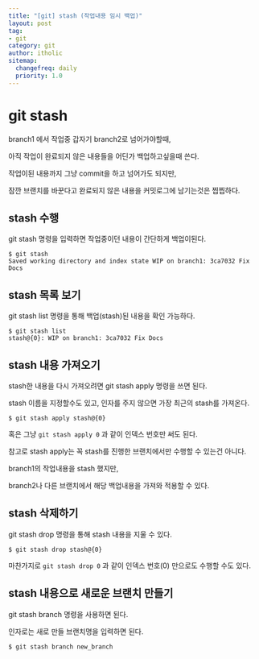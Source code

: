 ```yaml
---
title: "[git] stash (작업내용 임시 백업)"
layout: post
tag:
- git
category: git
author: itholic
sitemap:
  changefreq: daily
  priority: 1.0
---
```


# git stash

branch1 에서 작업중 갑자기 branch2로 넘어가야할때,

아직 작업이 완료되지 않은 내용들을 어딘가 백업하고싶을때 쓴다.

작업이된 내용까지 그냥 commit을 하고 넘어가도 되지만,

잠깐 브랜치를 바꾼다고 완료되지 않은 내용을 커밋로그에 남기는것은 찝찝하다.

## stash 수행

git stash 명령을 입력하면 작업중이던 내용이 간단하게 백업이된다.

```
$ git stash
Saved working directory and index state WIP on branch1: 3ca7032 Fix Docs
```

## stash 목록 보기

git stash list 명령을 통해 백업(stash)된 내용을 확인 가능하다.

```
$ git stash list
stash@{0}: WIP on branch1: 3ca7032 Fix Docs
```

## stash 내용 가져오기

stash한 내용을 다시 가져오려면 git stash apply 명령을 쓰면 된다.

stash 이름을 지정할수도 있고, 인자를 주지 않으면 가장 최근의 stash를 가져온다.

```
$ git stash apply stash@{0}
```

혹은 그냥 `git stash apply 0` 과 같이 인덱스 번호만 써도 된다.

참고로 stash apply는 꼭 stash를 진행한 브랜치에서만 수행할 수 있는건 아니다.

branch1의 작업내용을 stash 했지만,

branch2나 다른 브랜치에서 해당 백업내용을 가져와 적용할 수 있다.

## stash 삭제하기

git stash drop 명령을 통해 stash 내용을 지울 수 있다.

```
$ git stash drop stash@{0}
```

마찬가지로 `git stash drop 0` 과 같이 인덱스 번호(0) 만으로도 수행할 수도 있다.

## stash 내용으로 새로운 브랜치 만들기

git stash branch 명령을 사용하면 된다.

인자로는 새로 만들 브랜치명을 입력하면 된다.

```
$ git stash branch new_branch
```


